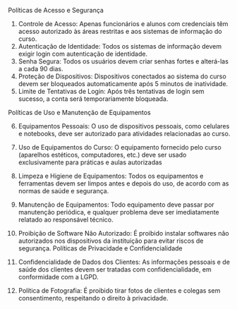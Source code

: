 Políticas de Acesso e Segurança
1.	Controle de Acesso: Apenas funcionários e alunos com credenciais têm acesso autorizado às áreas restritas e aos sistemas de informação do curso.
2.	Autenticação de Identidade: Todos os sistemas de informação devem exigir login com autenticação de identidade.
3.	Senha Segura: Todos os usuários devem criar senhas fortes e alterá-las a cada 90 dias.
4.	Proteção de Dispositivos: Dispositivos conectados ao sistema do curso devem ser bloqueados automaticamente após 5 minutos de inatividade.
5.	Limite de Tentativas de Login: Após três tentativas de login sem sucesso, a conta será temporariamente bloqueada.

Políticas de Uso e Manutenção de Equipamentos

6.	Equipamentos Pessoais: O uso de dispositivos pessoais, como celulares e notebooks, deve ser autorizado para atividades relacionadas ao curso.
   
7.	Uso de Equipamentos do Curso: O equipamento fornecido pelo curso (aparelhos estéticos, computadores, etc.) deve ser usado exclusivamente para práticas e aulas autorizadas
8.	Limpeza e Higiene de Equipamentos: Todos os equipamentos e ferramentas devem ser limpos antes e depois do uso, de acordo com as normas de saúde e segurança.
9.	Manutenção de Equipamentos: Todo equipamento deve passar por manutenção periódica, e qualquer problema deve ser imediatamente relatado ao responsável técnico.
10.	Proibição de Software Não Autorizado: É proibido instalar softwares não autorizados nos dispositivos da instituição para evitar riscos de segurança.
Políticas de Privacidade e Confidencialidade
11.	Confidencialidade de Dados dos Clientes: As informações pessoais e de saúde dos clientes devem ser tratadas com confidencialidade, em conformidade com a LGPD.
12.	Política de Fotografia: É proibido tirar fotos de clientes e colegas sem consentimento, respeitando o direito à privacidade.
